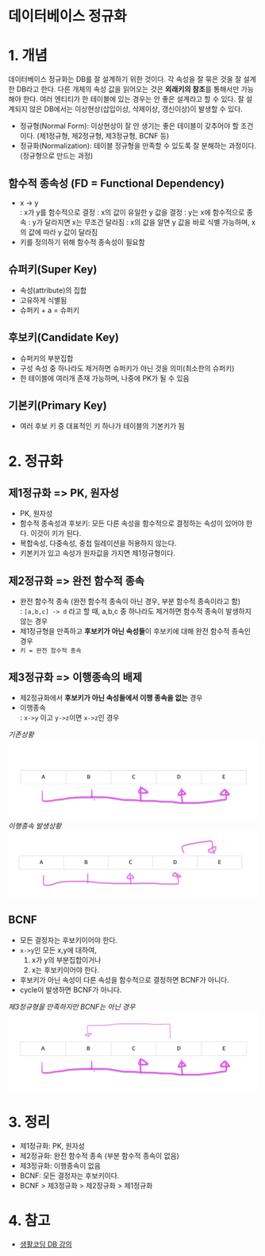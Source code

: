 # 데이터베이스 정규화

# 1. 개념

데이터베이스 정규화는 DB를 잘 설계하기 위한 것이다. 각 속성을 잘 묶은 것을 잘 설계한 DB라고 한다. 다른 개체의 속성 값을 읽어오는 것은 **외래키의 참조**를 통해서만 가능해야 한다. 여러 엔티티가 한
테이블에 있는 경우는 안 좋은 설계라고 할 수 있다. 잘 설계되지 않은 DB에서는 이상현상(삽입이상, 삭제이상, 갱신이상)이 발생할 수 있다.

- 정규형(Normal Form): 이상현상이 잘 안 생기는 좋은 테이블이 갖추어야 할 조건이다. (제1정규형, 제2정규형, 제3정규형, BCNF 등)
- 정규화(Normalization): 테이블 정규형을 만족할 수 있도록 잘 분해하는 과정이다. (정규형으로 만드는 과정)

## 함수적 종속성 (FD = Functional Dependency)

- x -> y   
  : x가 y를 함수적으로 결정
  : x의 값이 유일한 y 값을 결정
  : y는 x에 함수적으로 종속
  : y가 달라지면 x는 무조건 달라짐
  : x의 값을 알면 y 값을 바로 식별 가능하며, x의 값에 따라 y 값이 달라짐
- 키를 정의하기 위해 함수적 종속성이 필요함

## 슈퍼키(Super Key)

- 속성(attribute)의 집합
- 고유하게 식별됨
- 슈퍼키 + a = 슈퍼키

## 후보키(Candidate Key)

- 슈퍼키의 부분집합
- 구성 속성 중 하나라도 제거하면 슈퍼키가 아닌 것을 의미(최소한의 슈퍼키)
- 한 테이블에 여러개 존재 가능하며, 나중에 PK가 될 수 있음

## 기본키(Primary Key)

- 여러 후보 키 중 대표적인 키 하나가 테이블의 기본키가 됨

# 2. 정규화

## 제1정규화 => PK, 원자성

- PK, 원자성
- 함수적 종속성과 후보키: 모든 다른 속성을 함수적으로 결정하는 속성이 있어야 한다. 이것이 키가 된다.
- 복합속성, 다중속성, 중첩 릴레이션을 허용하지 않는다.
- 키본키가 있고 속성가 원자값을 가지면 제1정규형이다.

## 제2정규화 => 완전 함수적 종속

- 완전 함수적 종속 (완전 함수적 종속이 아닌 경우, 부분 함수적 종속이라고 함)   
  : `[a,b,c] -> d` 라고 할 때, a,b,c 중 하나라도 제거하면 함수적 종속이 발생하지 않는 경우
- 제1정규형을 만족하고 **후보키가 아닌 속성들**이 후보키에 대해 완전 함수적 종속인 경우
- `키 = 완전 함수적 종속`

## 제3정규화 => 이행종속의 배제

- 제2정규화에서 **후보키가 아닌 속성들에서 이행 종속을 없는** 경우
- 이행종속   
  : `x->y` 이고 `y->z`이면 `x->z`인 경우

*기존상황*
![기존](./images/2021-04-21-DB정규화/기존.png)
*이행종속 발생상황*
![이행종속발생상황](./images/2021-04-21-DB정규화/이행종속상황.png)

## BCNF

- 모든 결정자는 후보키이어야 한다.
- `x->y`인 모든 x,y에 대하여,
    1. x가 y의 부분집합이거나
    2. x는 후보키이어야 한다.
- 후보키가 아닌 속성이 다른 속성을 함수적으로 결정하면 BCNF가 아니다.
- cycle이 발생하면 BCNF가 아니다.

*제3정규형을 만족하지만 BCNF는 아닌 경우*
![제3정규형이나 BCNF는 아닌 경우](./images/2021-04-21-DB정규화/제3정규형이나BCNF아닌경우.png)

# 3. 정리

- 제1정규화: PK, 원자성
- 제2정규화: 완전 함수적 종속 (부분 함수적 종속이 없음)
- 제3정규화: 이행종속이 없음
- BCNF: 모든 결정자는 후보키이다.
- BCNF > 제3정규화 > 제2정규화 > 제1정규화
# 4. 참고

- [생활코딩 DB 강의](https://www.opentutorials.org/course/1555/8765)
